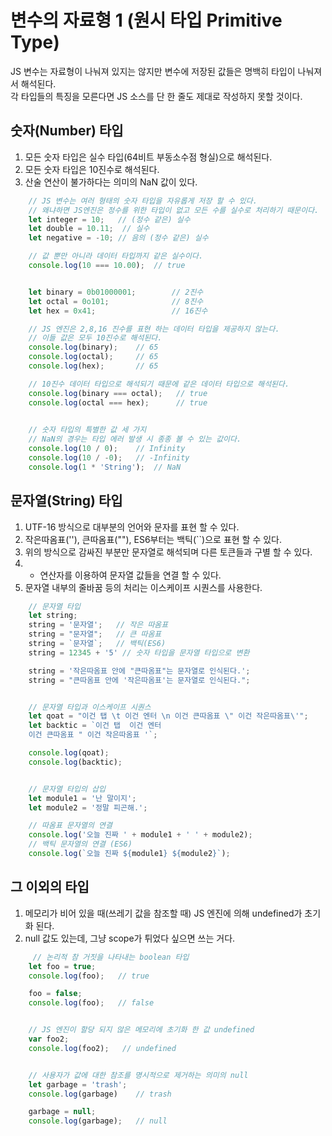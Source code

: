 변수의 자료형 1 (원시 타입 Primitive Type)
=======================
JS 변수는 자료형이 나눠져 있지는 않지만 변수에 저장된 값들은 명백히 타입이 나눠져서 해석된다.      
각 타입들의 특징을 모른다면 JS 소스를 단 한 줄도 제대로 작성하지 못할 것이다.

## 숫자(Number) 타입
1. 모든 숫자 타입은 실수 타입(64비트 부동소수점 형실)으로 해석된다.   
2. 모든 숫자 타입은 10진수로 해석된다.   
3. 산술 연산이 불가하다는 의미의 NaN 값이 있다.   

```javascript
    // JS 변수는 여러 형태의 숫자 타입을 자유롭게 저장 할 수 있다.
    // 왜냐하면 JS엔진은 정수를 위한 타입이 없고 모든 수를 실수로 처리하기 때문이다.
    let integer = 10;   // (정수 같은) 실수
    let double = 10.11;  // 실수
    let negative = -10; // 음의 (정수 같은) 실수

    // 값 뿐만 아니라 데이터 타입까지 같은 실수이다.
    console.log(10 === 10.00);  // true


    let binary = 0b01000001;        // 2진수
    let octal = 0o101;              // 8진수
    let hex = 0x41;                 // 16진수

    // JS 엔진은 2,8,16 진수를 표현 하는 데이터 타입을 제공하지 않는다.
    // 이들 값은 모두 10진수로 해석된다.
    console.log(binary);    // 65
    console.log(octal);     // 65
    console.log(hex);       // 65

    // 10진수 데이터 타입으로 해석되기 때문에 같은 데이터 타입으로 해석된다.
    console.log(binary === octal);   // true
    console.log(octal === hex);      // true
    

    // 숫자 타입의 특별한 값 세 가지
    // NaN의 경우는 타입 에러 발생 시 종종 볼 수 있는 값이다.
    console.log(10 / 0);    // Infinity
    console.log(10 / -0);   // -Infinity
    console.log(1 * 'String');  // NaN
```

## 문자열(String) 타입
1. UTF-16 방식으로 대부분의 언어와 문자를 표현 할 수 있다.   
2. 작은따옴표(''), 큰따옴표(""), ES6부터는 백틱(``)으로 표현 할 수 있다.   
3. 위의 방식으로 감싸진 부분만 문자열로 해석되며 다른 토큰들과 구별 할 수 있다.
4. + 연산자를 이용하여 문자열 값들을 연결 할 수 있다.   
5. 문자열 내부의 줄바꿈 등의 처리는 이스케이프 시퀀스를 사용한다.   

```javascript
    // 문자열 타입
    let string;
    string = '문자열';   // 작은 따옴표
    string = "문자열";   // 큰 따옴표
    string = `문자열`;   // 백틱(ES6)
    string = 12345 + '5' // 숫자 타입을 문자열 타입으로 변환

    string = '작은따옴표 안에 "큰따옴표"는 문자열로 인식된다.';
    string = "큰따옴표 안에 '작은따옴표'는 문자열로 인식된다.";


    // 문자열 타입과 이스케이프 시퀀스
    let qoat = "이건 탭 \t 이건 엔터 \n 이건 큰따옴표 \" 이건 작은따옴표\'";
    let backtic = `이건 탭  이건 엔터
    이건 큰따옴표 " 이건 작은따옴표 '`;

    console.log(qoat);
    console.log(backtic);


    // 문자열 타입의 삽입
    let module1 = '난 말이지';
    let module2 = '정말 피곤해.';

    // 따옴표 문자열의 연결
    console.log('오늘 진짜 ' + module1 + ' ' + module2);
    // 백틱 문자열의 연결 (ES6)
    console.log(`오늘 진짜 ${module1} ${module2}`);
```

## 그 이외의 타입
1. 메모리가 비어 있을 때(쓰레기 값을 참조할 때) JS 엔진에 의해 undefined가 초기화 된다.   
2. null 값도 있는데, 그냥 scope가 튀었다 싶으면 쓰는 거다.

```javascript
     // 논리적 참 거짓을 나타내는 boolean 타입
    let foo = true;
    console.log(foo);   // true

    foo = false;
    console.log(foo);   // false


    // JS 엔진이 할당 되지 않은 메모리에 초기화 한 값 undefined
    var foo2;
    console.log(foo2);   // undefined


    // 사용자가 값에 대한 참조를 명시적으로 제거하는 의미의 null
    let garbage = 'trash';
    console.log(garbage)    // trash

    garbage = null;
    console.log(garbage);   // null
```